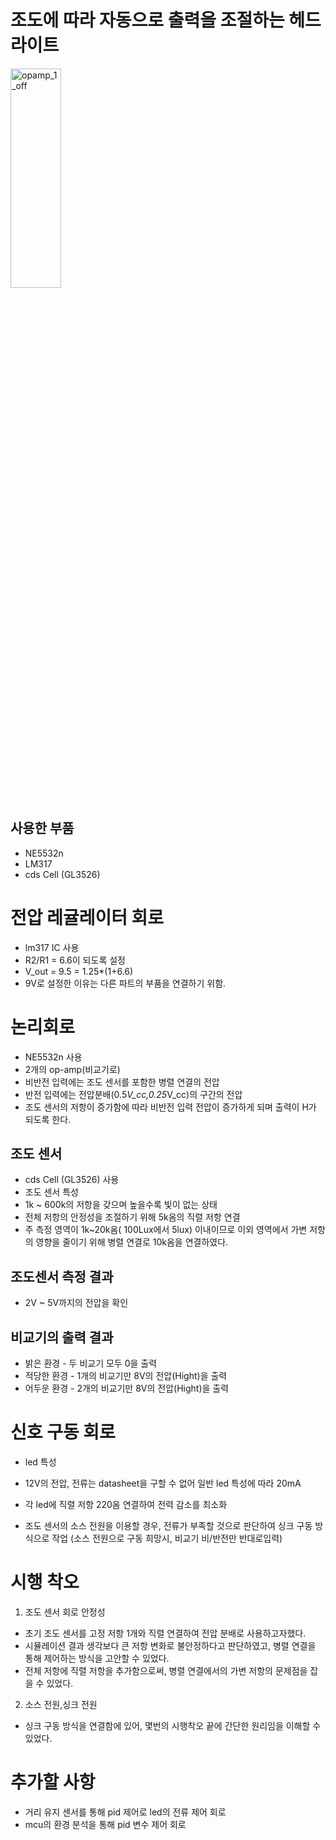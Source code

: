 # 조도에 따라 자동으로 출력을 조절하는 헤드라이트

<img src="/HL/pic/opamp_1_off.jpg" width="40%" height="30%" title="opamp_1_off" alt="opamp_1_off"></img>

## 사용한 부품
 - NE5532n
 - LM317
 - cds Cell (GL3526)

# 전압 레귤레이터 회로
 - lm317 IC 사용
 - R2/R1 = 6.6이 되도록 설정
 - V_out = 9.5 = 1.25*(1+6.6)
 - 9V로 설정한 이유는 다른 파트의 부품을 연결하기 위함.

# 논리회로
 - NE5532n  사용
 - 2개의 op-amp(비교기로)
 - 비반전 입력에는 조도 센서를 포함한 병렬 연결의 전압
 - 반전 입력에는 전압분배(0.5*V_cc,0.25*V_cc)의 구간의 전압
 - 조도 센서의 저항이 증가함에 따라 비반전 입력 전압이 증가하게 되며 출력이 H가 되도록 한다.

## 조도 센서
 - cds Cell (GL3526) 사용
 - 조도 센서 특성
 - 1k ~ 600k의 저항을 갖으며 높을수록 빛이 없는 상태
 - 전체 저항의 안정성을 조절하기 위해 5k옴의 직렬 저항 연결
 - 주 측정 영역이 1k~20k옴( 100Lux에서 5lux) 이내이므로 이외 영역에서 가변 저항의 영향을 줄이기 위해 병렬 연결로 10k옴을 연결하였다.

## 조도센서 측정 결과 
 - 2V ~ 5V까지의 전압을 확인
 

## 비교기의 출력 결과
 - 밝은 환경 - 두 비교기 모두 0을 출력
 - 적당한 환경 - 1개의 비교기만 8V의 전압(Hight)을 출력
 - 어두운 환경 - 2개의 비교기만 8V의 전압(Hight)을 출력

# 신호 구동 회로
 - led 특성
 - 12V의 전압, 전류는 datasheet을 구할 수 없어 일반 led 특성에 따라 20mA

 - 각  led에 직렬 저항 220옴 연결하여 전력 감소를 최소화 
 - 조도 센서의 소스 전원을 이용할 경우, 전류가 부족할 것으로 판단하여 싱크 구동 방식으로 작업 (소스 전원으로 구동 희망시, 비교기 비/반전만 반대로입력)


# 시행 착오

1. 조도 센서 회로 안정성

 - 초기 조도 센서를 고정 저항 1개와 직렬 연결하여 전압 분배로 사용하고자했다.
 - 시뮬레이션 결과 생각보다 큰 저항 변화로 불안정하다고 판단하였고, 병렬 연결을 통해 제어하는 방식을 고안할 수 있었다.
- 전체 저항에 직렬 저항을 추가함으로써, 병렬 연결에서의 가변 저항의 문제점을 잡을 수 있었다.

2. 소스 전원,싱크 전원
 - 싱크 구동 방식을 연결함에 있어, 몇번의 시행착오 끝에 간단한 원리임을 이해할 수 있었다.

# 추가할 사항
 - 거리 유지 센서를 통해 pid 제어로 led의 전류 제어 회로
 - mcu의 환경 분석을 통해 pid 변수 제어 회로